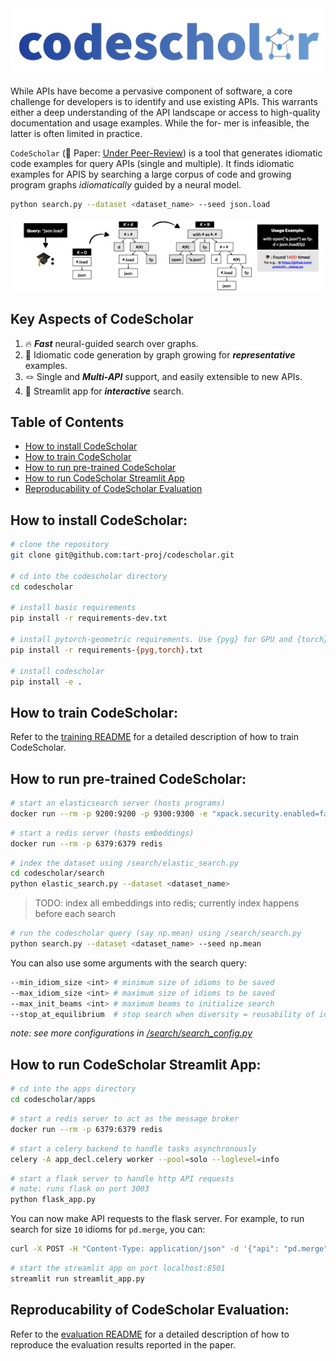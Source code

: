 <img align="center" src="./codescholar.png"/>

While APIs have become a pervasive component of software, a core
challenge for developers is to identify and use existing APIs. This
warrants either a deep understanding of the API landscape or access
to high-quality documentation and usage examples. While the for-
mer is infeasible, the latter is often limited in practice. 

`CodeScholar` (📝 Paper: [Under Peer-Review](-)) is a tool that generates idiomatic code examples for
query APIs (single and multiple). It finds idiomatic examples for APIS by searching a large
corpus of code and growing program graphs *idiomatically* guided by a neural model.

```bash
python search.py --dataset <dataset_name> --seed json.load
```

![overview](./doc/overview.png)


## Key Aspects of CodeScholar
1. 🔥 ***Fast*** neural-guided search over graphs.
2. 🧠 Idiomatic code generation by graph growing for ***representative*** examples.
3. 🪢 Single and ***Multi-API*** support, and easily extensible to new APIs.
4. 🚀 Streamlit app for ***interactive*** search.


## Table of Contents
- [How to install CodeScholar](#how-to-install-codescholar)
- [How to train CodeScholar](#how-to-train-codescholar)
- [How to run pre-trained CodeScholar](#how-to-run-pre-trained-codescholar)
- [How to run CodeScholar Streamlit App](#how-to-run-codescholar-streamlit-app)
- [Reproducability of CodeScholar Evaluation](#reproducability-of-codescholar-evaluation)



How to install CodeScholar:
-----------------------
```bash
# clone the repository
git clone git@github.com:tart-proj/codescholar.git

# cd into the codescholar directory
cd codescholar

# install basic requirements
pip install -r requirements-dev.txt

# install pytorch-geometric requirements. Use {pyg} for GPU and {torch} for CPU
pip install -r requirements-{pyg,torch}.txt

# install codescholar
pip install -e .
```


How to train CodeScholar:
-----------------------
Refer to the [training README](./codescholar/representation/README.md) for a detailed description of how to train CodeScholar.


How to run pre-trained CodeScholar:
-----------------------
    
```bash
# start an elasticsearch server (hosts programs)
docker run --rm -p 9200:9200 -p 9300:9300 -e "xpack.security.enabled=false" -e "discovery.type=single-node" docker.elastic.co/elasticsearch/elasticsearch:8.7.0
```

```bash
# start a redis server (hosts embeddings)
docker run --rm -p 6379:6379 redis
```

```bash
# index the dataset using /search/elastic_search.py
cd codescholar/search
python elastic_search.py --dataset <dataset_name>
```

> TODO: index all embeddings into redis; currently index happens before each search

```bash
# run the codescholar query (say np.mean) using /search/search.py
python search.py --dataset <dataset_name> --seed np.mean
```

You can also use some arguments with the search query:
```bash
--min_idiom_size <int> # minimum size of idioms to be saved
--max_idiom_size <int> # maximum size of idioms to be saved
--max_init_beams <int> # maximum beams to initialize search
--stop_at_equilibrium  # stop search when diversity = reusability of idioms
```
*note: see more configurations in [/search/search_config.py](./codescholar/search/search_config.py)*

How to run CodeScholar Streamlit App:
---------------------------

```bash
# cd into the apps directory
cd codescholar/apps
```

```bash
# start a redis server to act as the message broker
docker run --rm -p 6379:6379 redis
```

```bash
# start a celery backend to handle tasks asynchronously
celery -A app_decl.celery worker --pool=solo --loglevel=info
```

```bash
# start a flask server to handle http API requests
# note: runs flask on port 3003
python flask_app.py
```

You can now make API requests to the flask server. For example, to run search for size `10` idioms for `pd.merge`, you can:
```bash
curl -X POST -H "Content-Type: application/json" -d '{"api": "pd.merge", "size": 10}' http://localhost:3003/search
```

```bash
# start the streamlit app on port localhost:8501
streamlit run streamlit_app.py
```

Reproducability of CodeScholar Evaluation:
---------------------------
Refer to the [evaluation README](./codescholar/evaluation/README.md) for a detailed description of how to reproduce the evaluation results reported in the paper.